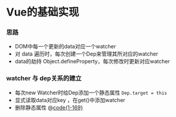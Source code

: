 
# Vue的基础实现

### 思路


- DOM中每一个更新的data对应一个watcher
- 对 data 遍历时，每次创建一个Dep来管理其所对应的watcher
- data的劫持 Object.defineProperty，每次修改时更新对应watcher

### watcher 与 dep关系的建立

- 每次new Watcher时给Dep添加一个静态属性 ```Dep.target = this```
- 显式读取data对应key ，在get()中添加watcher
- 删除静态属性
@[code{1-169}](code/xvue.js)
